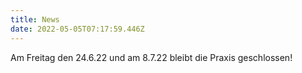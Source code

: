 ```yaml
---
title: News
date: 2022-05-05T07:17:59.446Z
---
```

Am Freitag den 24.6.22 und am 8.7.22 bleibt die Praxis geschlossen!

